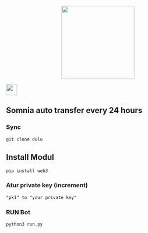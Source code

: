 <p align="center">
  <img height="200" height="auto" src="https://user-images.githubusercontent.com/109174478/209359981-dc19b4bf-854d-4a2a-b803-2547a7fa43f2.jpg">
</p>

<p style="font-size:10px" align="left">
  <a href="https://t.me/airdropasc" target="_blank"> 
  <img src="https://user-images.githubusercontent.com/50621007/183283867-56b4d69f-bc6e-4939-b00a-72aa019d1aea.png" width="30"/></a>
</p>

## Somnia auto transfer every 24 hours

### Sync
```
git clone dulu
```

## Install Modul
```
pip install web3
```

### Atur private key (increment)
```
"pk1" to "your private key"
```
### RUN Bot
```
python3 run.py
```
